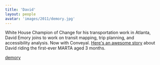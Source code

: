 ```yaml
---
title: 'David'
layout: people
avatar: 'images/2011/demory.jpg'
---
```


White House Champion of Change for his transportation work in Atlanta, David Emory joins to work on transit mapping, trip planning, and accessibility analysis. Now with Conveyal. <a href="http://blog.openplans.org/2011/07/open-candid-david-emory/">Here's an awesome story</a> about David riding the first-ever MARTA aged 3 months.

<a href="https://github.com/demory"><span class="octicon octicon-mark-github"> demory</span></a> 